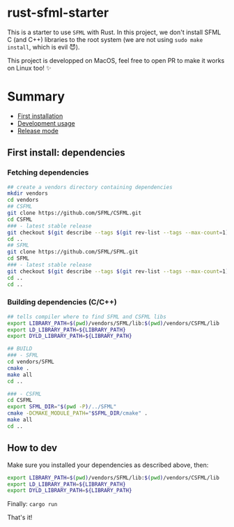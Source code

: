 # rust-sfml-starter

This is a starter to use `SFML` with Rust.
In this project, we don't install SFML C (and C++) libraries to the root system (we are not using `sudo make install`, which is evil 😈).

This project is developped on MacOS, feel free to open PR to make it works on Linux too! ✨

# Summary
 - [First installation]()
 - [Development usage]()
 - [Release mode]()

## First install: dependencies
### Fetching dependencies
```sh
## create a vendors directory containing dependencies
mkdir vendors
cd vendors
## CSFML
git clone https://github.com/SFML/CSFML.git
cd CSFML
### - latest stable release
git checkout $(git describe --tags $(git rev-list --tags --max-count=1))
cd ..
## SFML
git clone https://github.com/SFML/SFML.git
cd SFML
### - latest stable release
git checkout $(git describe --tags $(git rev-list --tags --max-count=1))
cd ..
cd ..
```

### Building dependencies (C/C++)
```sh
## tells compiler where to find SFML and CSFML libs
export LIBRARY_PATH=$(pwd)/vendors/SFML/lib:$(pwd)/vendors/CSFML/lib
export LD_LIBRARY_PATH=${LIBRARY_PATH}
export DYLD_LIBRARY_PATH=${LIBRARY_PATH}

## BUILD
### - SFML
cd vendors/SFML
cmake .
make all
cd ..

### - CSFML
cd CSFML
export SFML_DIR="$(pwd -P)/../SFML"
cmake -DCMAKE_MODULE_PATH="$SFML_DIR/cmake" .
make all
cd ..
```

## How to dev
Make sure you installed your dependencies as described above, then:
```sh
export LIBRARY_PATH=$(pwd)/vendors/SFML/lib:$(pwd)/vendors/CSFML/lib
export LD_LIBRARY_PATH=${LIBRARY_PATH}
export DYLD_LIBRARY_PATH=${LIBRARY_PATH}
```

Finally: `cargo run`

That's it!
